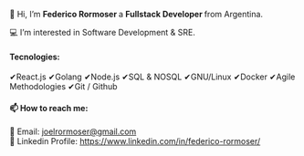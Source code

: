 👋 Hi, I’m <strong> Federico Rormoser </strong> a <strong/> Fullstack Developer </strong> from Argentina.

💻 I’m interested in Software Development & SRE.

<h4> Tecnologies: </h4>

✔React.js
✔Golang
✔Node.js
✔SQL & NOSQL
✔GNU/Linux
✔Docker
✔Agile Methodologies
✔Git / Github

<h4> 📫 How to reach me:</h4>

📧 Email: joelrormoser@gmail.com <br> 💼 Linkedin Profile: https://www.linkedin.com/in/federico-rormoser/

<!---
frormoser/frormoser is a ✨ special ✨ repository because its `README.md` (this file) appears on your GitHub profile.
You can click the Preview link to take a look at your changes.
--->
